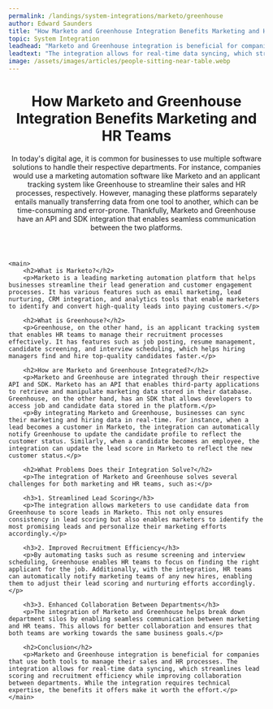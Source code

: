 ```yaml
---
permalink: /landings/system-integrations/marketo/greenhouse
author: Edward Saunders
title: "How Marketo and Greenhouse Integration Benefits Marketing and HR Teams"
topic: System Integration
leadhead: "Marketo and Greenhouse integration is beneficial for companies that use both tools to manage their sales and HR processes"
leadtext: "The integration allows for real-time data syncing, which streamlines lead scoring and recruitment efficiency while improving collaboration between departments. While the integration requires technical expertise, the benefits it offers make it worth the effort."
image: /assets/images/articles/people-sitting-near-table.webp
---
```

<div class="arttext">
	<header>
		<h1>How Marketo and Greenhouse Integration Benefits Marketing and HR Teams</h1>
		<p>In today's digital age, it is common for businesses to use multiple software solutions to handle their respective departments. For instance, companies would use a marketing automation software like Marketo and an applicant tracking system like Greenhouse to streamline their sales and HR processes, respectively. However, managing these platforms separately entails manually transferring data from one tool to another, which can be time-consuming and error-prone. Thankfully, Marketo and Greenhouse have an API and SDK integration that enables seamless communication between the two platforms.</p>
	</header>

	<main>
		<h2>What is Marketo?</h2>
		<p>Marketo is a leading marketing automation platform that helps businesses streamline their lead generation and customer engagement processes. It has various features such as email marketing, lead nurturing, CRM integration, and analytics tools that enable marketers to identify and convert high-quality leads into paying customers.</p>

		<h2>What is Greenhouse?</h2>
		<p>Greenhouse, on the other hand, is an applicant tracking system that enables HR teams to manage their recruitment processes effectively. It has features such as job posting, resume management, candidate screening, and interview scheduling, which helps hiring managers find and hire top-quality candidates faster.</p>

		<h2>How are Marketo and Greenhouse Integrated?</h2>
		<p>Marketo and Greenhouse are integrated through their respective API and SDK. Marketo has an API that enables third-party applications to retrieve and manipulate marketing data stored in their database. Greenhouse, on the other hand, has an SDK that allows developers to access job and candidate data stored in the platform.</p>
		<p>By integrating Marketo and Greenhouse, businesses can sync their marketing and hiring data in real-time. For instance, when a lead becomes a customer in Marketo, the integration can automatically notify Greenhouse to update the candidate profile to reflect the customer status. Similarly, when a candidate becomes an employee, the integration can update the lead score in Marketo to reflect the new customer status.</p>

		<h2>What Problems Does their Integration Solve?</h2>
		<p>The integration of Marketo and Greenhouse solves several challenges for both marketing and HR teams, such as:</p>

		<h3>1. Streamlined Lead Scoring</h3>
		<p>The integration allows marketers to use candidate data from Greenhouse to score leads in Marketo. This not only ensures consistency in lead scoring but also enables marketers to identify the most promising leads and personalize their marketing efforts accordingly.</p>

		<h3>2. Improved Recruitment Efficiency</h3>
		<p>By automating tasks such as resume screening and interview scheduling, Greenhouse enables HR teams to focus on finding the right applicant for the job. Additionally, with the integration, HR teams can automatically notify marketing teams of any new hires, enabling them to adjust their lead scoring and nurturing efforts accordingly.</p>

		<h3>3. Enhanced Collaboration Between Departments</h3>
		<p>The integration of Marketo and Greenhouse helps break down department silos by enabling seamless communication between marketing and HR teams. This allows for better collaboration and ensures that both teams are working towards the same business goals.</p>

		<h2>Conclusion</h2>
		<p>Marketo and Greenhouse integration is beneficial for companies that use both tools to manage their sales and HR processes. The integration allows for real-time data syncing, which streamlines lead scoring and recruitment efficiency while improving collaboration between departments. While the integration requires technical expertise, the benefits it offers make it worth the effort.</p>
	</main>

</div>